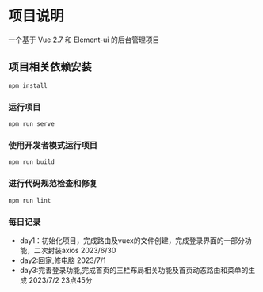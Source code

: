 # 项目说明
一个基于 Vue 2.7 和 Element-ui 的后台管理项目
## 项目相关依赖安装
```
npm install
```

### 运行项目
```
npm run serve
```

### 使用开发者模式运行项目
```
npm run build
```

### 进行代码规范检查和修复
```
npm run lint
```

### 每日记录
- day1：初始化项目，完成路由及vuex的文件创建，完成登录界面的一部分功能，二次封装axios 2023/6/30 
- day2:回家,修电脑 2023/7/1 
- day3:完善登录功能,完成首页的三栏布局相关功能及首页动态路由和菜单的生成 2023/7/2 23点45分